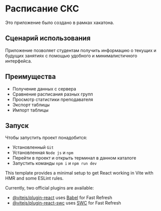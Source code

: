 # Расписание СКС
Это приложение было создано в рамках хакатона.
## Сценарий использования
Приложение позволяет студентам получить информацию о текущих и будущих занятиях с помощью удобного и минималистичного интерфейса.
## Преимущества
- Получение данных с сервера
- Сравнение расписания разных групп
- Просмотр статистики преподавателя
- Экспорт таблицы
- Импорт таблицы
## Запуск
Чтобы запустить проект понадобится:
- Установленный `Git`
- Установленная `Node js` и `npm`
- Перейти в проект и открыть терминал в данном каталоге
- Запустить команды `npm i` и `npm run dev`

This template provides a minimal setup to get React working in Vite with HMR and some ESLint rules.

Currently, two official plugins are available:

- [@vitejs/plugin-react](https://github.com/vitejs/vite-plugin-react/blob/main/packages/plugin-react/README.md) uses [Babel](https://babeljs.io/) for Fast Refresh
- [@vitejs/plugin-react-swc](https://github.com/vitejs/vite-plugin-react-swc) uses [SWC](https://swc.rs/) for Fast Refresh
